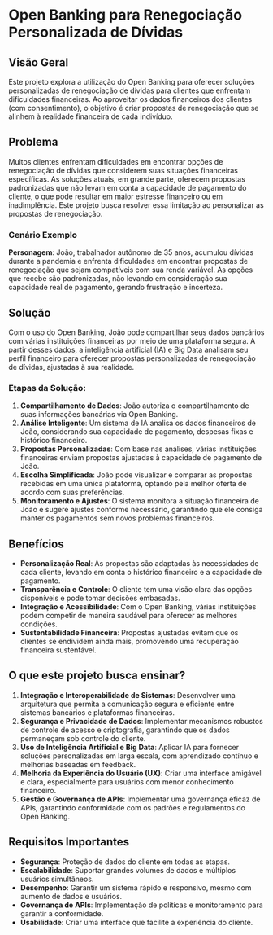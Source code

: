 
# Open Banking para Renegociação Personalizada de Dívidas

## Visão Geral

Este projeto explora a utilização do Open Banking para oferecer soluções personalizadas de renegociação de dívidas para clientes que enfrentam dificuldades financeiras. Ao aproveitar os dados financeiros dos clientes (com consentimento), o objetivo é criar propostas de renegociação que se alinhem à realidade financeira de cada indivíduo.

## Problema

Muitos clientes enfrentam dificuldades em encontrar opções de renegociação de dívidas que considerem suas situações financeiras específicas. As soluções atuais, em grande parte, oferecem propostas padronizadas que não levam em conta a capacidade de pagamento do cliente, o que pode resultar em maior estresse financeiro ou em inadimplência. Este projeto busca resolver essa limitação ao personalizar as propostas de renegociação.

### Cenário Exemplo

**Personagem**: João, trabalhador autônomo de 35 anos, acumulou dívidas durante a pandemia e enfrenta dificuldades em encontrar propostas de renegociação que sejam compatíveis com sua renda variável. As opções que recebe são padronizadas, não levando em consideração sua capacidade real de pagamento, gerando frustração e incerteza.

## Solução

Com o uso do Open Banking, João pode compartilhar seus dados bancários com várias instituições financeiras por meio de uma plataforma segura. A partir desses dados, a inteligência artificial (IA) e Big Data analisam seu perfil financeiro para oferecer propostas personalizadas de renegociação de dívidas, ajustadas à sua realidade.

### Etapas da Solução:
1. **Compartilhamento de Dados**: João autoriza o compartilhamento de suas informações bancárias via Open Banking.
2. **Análise Inteligente**: Um sistema de IA analisa os dados financeiros de João, considerando sua capacidade de pagamento, despesas fixas e histórico financeiro.
3. **Propostas Personalizadas**: Com base nas análises, várias instituições financeiras enviam propostas ajustadas à capacidade de pagamento de João.
4. **Escolha Simplificada**: João pode visualizar e comparar as propostas recebidas em uma única plataforma, optando pela melhor oferta de acordo com suas preferências.
5. **Monitoramento e Ajustes**: O sistema monitora a situação financeira de João e sugere ajustes conforme necessário, garantindo que ele consiga manter os pagamentos sem novos problemas financeiros.

## Benefícios

- **Personalização Real**: As propostas são adaptadas às necessidades de cada cliente, levando em conta o histórico financeiro e a capacidade de pagamento.
- **Transparência e Controle**: O cliente tem uma visão clara das opções disponíveis e pode tomar decisões embasadas.
- **Integração e Acessibilidade**: Com o Open Banking, várias instituições podem competir de maneira saudável para oferecer as melhores condições.
- **Sustentabilidade Financeira**: Propostas ajustadas evitam que os clientes se endividem ainda mais, promovendo uma recuperação financeira sustentável.

## O que este projeto busca ensinar?

1. **Integração e Interoperabilidade de Sistemas**: Desenvolver uma arquitetura que permita a comunicação segura e eficiente entre sistemas bancários e plataformas financeiras.
2. **Segurança e Privacidade de Dados**: Implementar mecanismos robustos de controle de acesso e criptografia, garantindo que os dados permaneçam sob controle do cliente.
3. **Uso de Inteligência Artificial e Big Data**: Aplicar IA para fornecer soluções personalizadas em larga escala, com aprendizado contínuo e melhorias baseadas em feedback.
4. **Melhoria da Experiência do Usuário (UX)**: Criar uma interface amigável e clara, especialmente para usuários com menor conhecimento financeiro.
5. **Gestão e Governança de APIs**: Implementar uma governança eficaz de APIs, garantindo conformidade com os padrões e regulamentos do Open Banking.

## Requisitos Importantes

- **Segurança**: Proteção de dados do cliente em todas as etapas.
- **Escalabilidade**: Suportar grandes volumes de dados e múltiplos usuários simultâneos.
- **Desempenho**: Garantir um sistema rápido e responsivo, mesmo com aumento de dados e usuários.
- **Governança de APIs**: Implementação de políticas e monitoramento para garantir a conformidade.
- **Usabilidade**: Criar uma interface que facilite a experiência do cliente.
